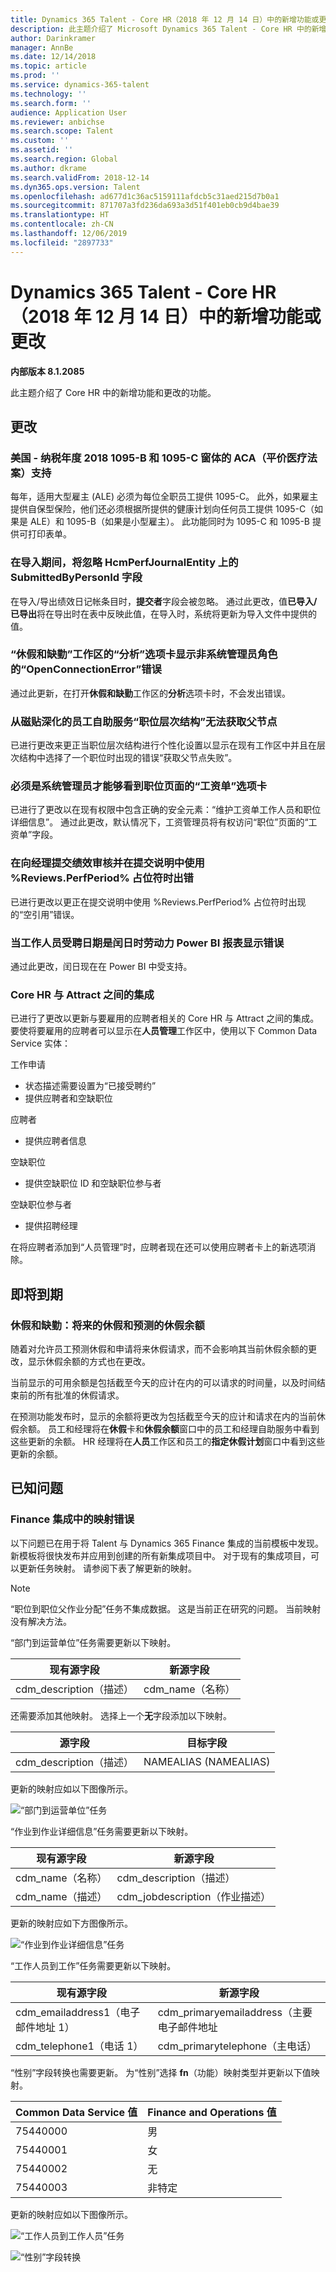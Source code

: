 ```yaml
---
title: Dynamics 365 Talent - Core HR（2018 年 12 月 14 日）中的新增功能或更改
description: 此主题介绍了 Microsoft Dynamics 365 Talent - Core HR 中的新增功能和更改的功能。
author: Darinkramer
manager: AnnBe
ms.date: 12/14/2018
ms.topic: article
ms.prod: ''
ms.service: dynamics-365-talent
ms.technology: ''
ms.search.form: ''
audience: Application User
ms.reviewer: anbichse
ms.search.scope: Talent
ms.custom: ''
ms.assetid: ''
ms.search.region: Global
ms.author: dkrame
ms.search.validFrom: 2018-12-14
ms.dyn365.ops.version: Talent
ms.openlocfilehash: ad677d1c36ac5159111afdcb5c31aed215d7b0a1
ms.sourcegitcommit: 871707a3fd236da693a3d51f401eb0cb9d4bae39
ms.translationtype: HT
ms.contentlocale: zh-CN
ms.lasthandoff: 12/06/2019
ms.locfileid: "2897733"
---
```

# <a name="whats-new-or-changed-in-dynamics-365-talent---core-hr-december-14-2018"></a>Dynamics 365 Talent - Core HR（2018 年 12 月 14 日）中的新增功能或更改

**内部版本 8.1.2085**

此主题介绍了 Core HR 中的新增功能和更改的功能。

## <a name="changes"></a>更改

### <a name="us---aca-affordable-care-act-support-for-tax-year-2018-1095-b-and-1095-c-forms"></a>美国 - 纳税年度 2018 1095-B 和 1095-C 窗体的 ACA（平价医疗法案）支持

每年，适用大型雇主 (ALE) 必须为每位全职员工提供 1095-C。 此外，如果雇主提供自保型保险，他们还必须根据所提供的健康计划向任何员工提供 1095-C（如果是 ALE）和 1095-B（如果是小型雇主）。 此功能同时为 1095-C 和 1095-B 提供可打印表单。

### <a name="during-import-submittedbypersonid-field-on-hcmperfjournalentity-is-ignored"></a>在导入期间，将忽略 HcmPerfJournalEntity 上的 SubmittedByPersonId 字段

在导入/导出绩效日记帐条目时，**提交者**字段会被忽略。 通过此更改，值**已导入/已导出**将在导出时在表中反映此值，在导入时，系统将更新为导入文件中提供的值。

### <a name="analytics-tab-on-leave-and-absence-workspace-displays-openconnectionerror-error-for-non-system-admin-roles"></a>“休假和缺勤”工作区的“分析”选项卡显示非系统管理员角色的“OpenConnectionError”错误

通过此更新，在打开**休假和缺勤**工作区的**分析**选项卡时，不会发出错误。

### <a name="employee-self-service-position-hierarchy-drill-down-from-tile-fails-to-get-parent-node"></a>从磁贴深化的员工自助服务“职位层次结构”无法获取父节点

已进行更改来更正当职位层次结构进行个性化设置以显示在现有工作区中并且在层次结构中选择了一个职位时出现的错误“获取父节点失败”。  

### <a name="must-be-system-admin-to-see-the-payroll-tab-in-the-position-page"></a>必须是系统管理员才能够看到职位页面的“工资单”选项卡

已进行了更改以在现有权限中包含正确的安全元素：“维护工资单工作人员和职位详细信息”。 通过此更改，默认情况下，工资管理员将有权访问“职位”页面的“工资单”字段。

### <a name="error-when-submitting-performance-review-to-manager-and-the-reviewsperfperiod-placeholder-is-used-in-the-submission-instructions"></a>在向经理提交绩效审核并在提交说明中使用 %Reviews.PerfPeriod% 占位符时出错

已进行更改以更正在提交说明中使用 %Reviews.PerfPeriod% 占位符时出现的“空引用”错误。

### <a name="workforce-power-bi-report-shows-error-when-worker-seniority-date-is-a-leap-day"></a>当工作人员受聘日期是闰日时劳动力 Power BI 报表显示错误

通过此更改，闰日现在在 Power BI 中受支持。

### <a name="integration-between-core-hr-and-attract"></a>Core HR 与 Attract 之间的集成

已进行了更改以更新与要雇用的应聘者相关的 Core HR 与 Attract 之间的集成。 要使将要雇用的应聘者可以显示在**人员管理**工作区中，使用以下 Common Data Service 实体：

工作申请
- 状态描述需要设置为“已接受聘约”
-   提供应聘者和空缺职位

应聘者
-   提供应聘者信息

空缺职位
-   提供空缺职位 ID 和空缺职位参与者

空缺职位参与者
-   提供招聘经理

在将应聘者添加到“人员管理”时，应聘者现在还可以使用应聘者卡上的新选项消除。

## <a name="coming-soon"></a>即将到期

### <a name="leave-and-absence-future-leave-and-forecasting-leave-balances"></a>休假和缺勤：将来的休假和预测的休假余额

随着对允许员工预测休假和申请将来休假请求，而不会影响其当前休假余额的更改，显示休假余额的方式也在更改。 

当前显示的可用余额是包括截至今天的应计在内的可以请求的时间量，以及时间结束前的所有批准的休假请求。 

在预测功能发布时，显示的余额将更改为包括截至今天的应计和请求在内的当前休假余额。 员工和经理将在**休假**卡和**休假余额**窗口中的员工和经理自助服务中看到这些更新的余额。 HR 经理将在**人员**工作区和员工的**指定休假计划**窗口中看到这些更新的余额。

## <a name="known-issue"></a>已知问题

### <a name="mapping-errors-in-the-integration-with-finance"></a>Finance 集成中的映射错误

以下问题已在用于将 Talent 与 Dynamics 365 Finance 集成的当前模板中发现。 新模板将很快发布并应用到创建的所有新集成项目中。 对于现有的集成项目，可以更新任务映射。 请参阅下表了解更新的映射。 

>[!NOTE]
> “职位到职位父作业分配”任务不集成数据。 这是当前正在研究的问题。 当前映射没有解决方法。 

“部门到运营单位”任务需要更新以下映射。

| 现有源字段          | 新源字段 |
| -------------------------------|------------------|
| cdm_description（描述）  | cdm_name（名称）  |

还需要添加其他映射。 选择上一个**无**字段添加以下映射。

| 源字段                   | 目标字段    |
| -------------------------------|----------------------|
| cdm_description（描述）  | NAMEALIAS (NAMEALIAS)|

更新的映射应如以下图像所示。

![“部门到运营单位”任务](./media/DepartmentMapping.png)


“作业到作业详细信息”任务需要更新以下映射。

| 现有源字段          | 新源字段                   |
| -------------------------------|------------------------------------|
| cdm_name（名称）                | cdm_description（描述）      |
| cdm_name（描述）         | cdm_jobdescription（作业描述）|


更新的映射应如下方图像所示。

![“作业到作业详细信息”任务](./media/JobMapping.png)

“工作人员到工作”任务需要更新以下映射。

| 现有源字段                 | 新源字段                               |
| --------------------------------------|------------------------------------------------|
| cdm_emailaddress1（电子邮件地址 1）   | cdm_primaryemailaddress（主要电子邮件地址 |
| cdm_telephone1（电话 1）          | cdm_primarytelephone（主电话）       |

“性别”字段转换也需要更新。 为“性别”选择 **fn**（功能）映射类型并更新以下值映射。

| Common Data Service 值                   | Finance and Operations 值                     |
| ----------------------------|--------------------------------------------------|
| 75440000                    | 男                                             |
| 75440001                    | 女                                           |
| 75440002                    | 无                                             | 
| 75440003                    | 非特定                                      |

更新的映射应如以下图像所示。

![“工作人员到工作人员”任务](./media/WorkerMapping.png)

![“性别”字段转换](./media/WorkerTransform.png)
